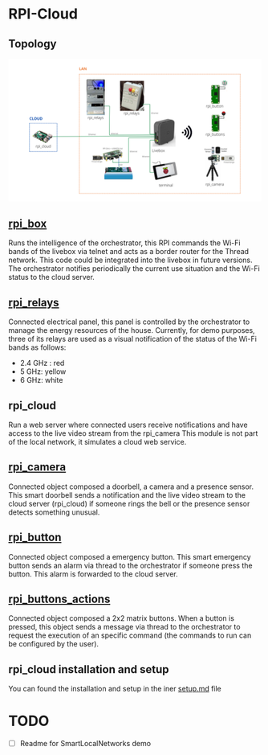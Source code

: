 # RPI-Cloud

## **Topology**
![Topology](images/general_topology.png)

## [**rpi_box**](https://github.com/Nicolas44Hernandez/GreenHomeLan_RpiBox)
Runs the intelligence of the orchestrator, this RPI commands the Wi-Fi bands of the livebox via telnet and acts as a border router for the Thread network. This code could be integrated into the livebox in future versions.
The orchestrator notifies periodically the current use situation and the Wi-Fi status to the cloud server.

## [**rpi_relays**](https://github.com/Nicolas44Hernandez/GreenHomeLan_RpiPanel)
Connected electrical panel, this panel is controlled by the orchestrator to manage the energy resources of the house.
Currently, for demo purposes, three of its relays are used as a visual notification of the status of the Wi-Fi bands as follows:
- 2.4 GHz : red
- 5 GHz: yellow
- 6 GHz: white

## **rpi_cloud**
Run a web server where connected users receive notifications and have access to the live video stream from the rpi_camera
This module is not part of the local network, it simulates a cloud web service.

## [**rpi_camera**](https://github.com/Nicolas44Hernandez/GreenHomeLan_RpiCamera)
Connected object composed a doorbell, a camera and a presence sensor. This smart doorbell sends a notification and the live video stream to the cloud server (rpi_cloud) if someone rings the bell or the presence sensor detects something unusual.
## [**rpi_button**](https://github.com/Nicolas44Hernandez/GreenHomeLan_RpiButton)
Connected object composed a emergency button. This smart emergency button sends an alarm via thread to the orchestrator if someone press the button. This alarm is forwarded to the cloud server.

## [**rpi_buttons_actions**](https://github.com/Nicolas44Hernandez/GreenHomeLan_RpiButtons_Actions)
Connected object composed a 2x2 matrix buttons. When a button is pressed, this object sends a message via thread to the orchestrator to request the execution of an specific command (the commands to run can be configured by the user).
## rpi_cloud installation and setup
You can found the installation and setup in the iner [setup.md](setup.md) file

# TODO
- [ ] Readme for SmartLocalNetworks demo